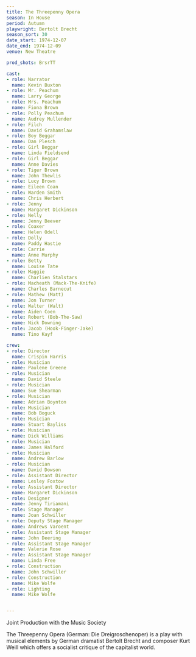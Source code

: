 ```yaml
---
title: The Threepenny Opera
season: In House
period: Autumn
playwright: Bertolt Brecht
season_sort: 30
date_start: 1974-12-07
date_end: 1974-12-09
venue: New Theatre

prod_shots: BrsrTT

cast:
- role: Narrator
  name: Kevin Buxton
- role: Mr. Peachum
  name: Larry George
- role: Mrs. Peachum
  name: Fiona Brown
- role: Polly Peachum
  name: Audrey Mullender
- role: Filch
  name: David Grahamslaw
- role: Boy Beggar
  name: Dan Plesch
- role: Girl Beggar
  name: Linda Fieldsend
- role: Girl Beggar
  name: Anne Davies
- role: Tiger Brown
  name: John Thewlis
- role: Lucy Brown
  name: Eileen Coan
- role: Warden Smith
  name: Chris Herbert
- role: Jenny
  name: Margaret Dickinson
- role: Nelly
  name: Jenny Beever
- role: Coaxer
  name: Helen Odell
- role: Dolly
  name: Paddy Hastie
- role: Carrie
  name: Anne Murphy
- role: Betty
  name: Louise Tate
- role: Maggie
  name: Charlien Stalstars
- role: Macheath (Mack-The-Knife)
  name: Charles Barnecut
- role: Mathew (Matt)
  name: Jon Turner
- role: Walter (Walt)
  name: Aiden Coen
- role: Robert (Bob-The-Saw)
  name: Nick Downing
- role: Jacob (Hook-Finger-Jake)
  name: Tino Kayf

crew:
- role: Director
  name: Crispin Harris
- role: Musician
  name: Paulene Greene
- role: Musician
  name: David Steele
- role: Musician
  name: Sue Shearman
- role: Musician
  name: Adrian Boynton
- role: Musician
  name: Bob Boguck
- role: Musician
  name: Stuart Bayliss
- role: Musician
  name: Dick Williams
- role: Musician
  name: James Halford
- role: Musician
  name: Andrew Barlow
- role: Musician
  name: David Dowson
- role: Assistant Director
  name: Lesley Foxtow
- role: Assistant Director
  name: Margaret Dickinson
- role: Designer
  name: Jenny Tiriamani
- role: Stage Manager
  name: Joan Schwiller
- role: Deputy Stage Manager
  name: Andrews Varoent
- role: Assistant Stage Manager
  name: John Deering
- role: Assistant Stage Manager
  name: Valerie Rose
- role: Assistant Stage Manager
  name: Linda Free
- role: Construction
  name: John Schwiller
- role: Construction
  name: Mike Wolfe
- role: Lighting
  name: Mike Wolfe


---
```


Joint Production with the Music Society

The Threepenny Opera (German: Die Dreigroschenoper) is a play with musical elements by German dramatist Bertolt Brecht and composer Kurt Weill which offers a socialist critique of the capitalist world.
